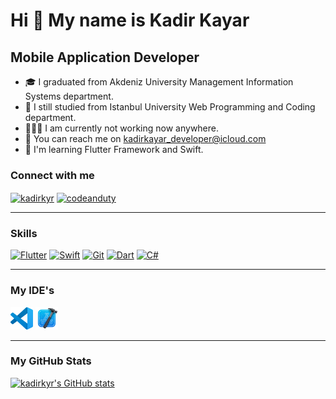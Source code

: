 Hi 👋 My name is Kadir Kayar
===============================

Mobile Application Developer
-----------------------------

* 🎓 I graduated from Akdeniz University Management Information Systems department.
* 🏫 I still studied from Istanbul University Web Programming and Coding department.
* 👨🏻‍💻 I am currently not working now anywhere.
* 📩 You can reach me on [kadirkayar_developer@icloud.com](mailto:kadirkayar_developer@icloud.com)
* 🧠 I'm learning Flutter Framework and Swift.

<h3 align="left">Connect with me</h3>
<p align="left">
<a href="https://linkedin.com/in/kadirkyr" target="blank"><img align="center" src="https://raw.githubusercontent.com/rahuldkjain/github-profile-readme-generator/master/src/images/icons/Social/linked-in-alt.svg" alt="kadirkyr" height="30" width="40" /></a>
<a href="https://www.instagram.com/codeanduty/" target="blank"><img align="center" src="https://raw.githubusercontent.com/rahuldkjain/github-profile-readme-generator/master/src/images/icons/Social/instagram.svg" alt="codeanduty" height="30" width="40" /></a>
  
 <hr/>

<h3 align="left">Skills</h3>
<p align="left">
<a href="https://flutter.dev" target="_blank" rel="noreferrer"><img src="https://raw.githubusercontent.com/danielcranney/readme-generator/main/public/icons/skills/flutter-colored.svg" width="36" height="36" alt="Flutter" /></a>
<a href="https://developer.apple.com/swift/" target="_blank" rel="noreferrer"><img src="https://raw.githubusercontent.com/danielcranney/readme-generator/main/public/icons/skills/swift-colored.svg" width="36" height="36" alt="Swift" /></a>
<a href="https://git-scm.com" target="_blank" rel="noreferrer"><img src="https://raw.githubusercontent.com/danielcranney/readme-generator/main/public/icons/skills/git-colored.svg" width="36" height="36" alt="Git" /></a>
<a href="https://dart.dev" target="_blank" rel="noreferrer"><img src="https://raw.githubusercontent.com/danielcranney/readme-generator/main/public/icons/skills/dart-colored.svg" width="36" height="36" alt="Dart" /></a>
<a href="https://learn.microsoft.com/en-us/dotnet/csharp/" target="_blank" rel="noreferrer"><img src="https://raw.githubusercontent.com/danielcranney/readme-generator/main/public/icons/skills/csharp-colored.svg" width="36" height="36" alt="C#" /></a>

    
<hr/>

<h3 align="left">My IDE's</h3>
<p align="left">
<a href="https://code.visualstudio.com/" target="_blank" rel="noreferrer"><img src="https://raw.githubusercontent.com/devicons/devicon/55609aa5bd817ff167afce0d965585c92040787a/icons/vscode/vscode-original.svg" width="36" height="36" alt="VSCode" /></a>
<a href="https://developer.apple.com/xcode/" target="_blank" rel="noreferrer"><img src="https://raw.githubusercontent.com/devicons/devicon/55609aa5bd817ff167afce0d965585c92040787a/icons/xcode/xcode-original.svg" width="36" height="36" alt="Xcode" /></a>

<hr/>

<h3 align="left">My GitHub Stats</h3>
<p align="left">
<a href="http://www.github.com/kadirkyr"><img src="https://github-readme-stats.vercel.app/api?username=kadirkyr&show_icons=true&hide=contribs&count_private=true&title_color=0891b2&text_color=ffffff&icon_color=0891b2&bg_color=1c1917&hide_border=true&show_icons=true" alt="kadirkyr's GitHub stats" /></a>

